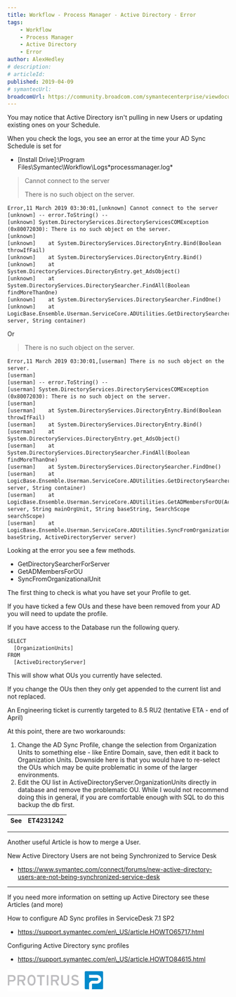 ```yaml
---
title: Workflow - Process Manager - Active Directory - Error
tags:
    - Workflow
    - Process Manager
    - Active Directory
    - Error
author: AlexHedley
# description:
# articleId:  
published: 2019-04-09
# symantecUrl:
broadcomUrl: https://community.broadcom.com/symantecenterprise/viewdocument/workflow-process-manager-active?CommunityKey=04ead5e9-3643-4118-b853-afa5a58710c6&tab=librarydocuments
---
```


You may notice that Active Directory isn't pulling in new Users or updating existing ones on your Schedule.
  
When you check the logs, you see an error at the time your AD Sync Schedule is set for
  
- [Install Drive]:\Program Files\Symantec\Workflow\Logs\*processmanager.log*

> Cannot connect to the server
> 
> There is no such object on the server.

    Error,11 March 2019 03:30:01,[unknown] Cannot connect to the server
    [unknown] -- error.ToString() --
    [unknown] System.DirectoryServices.DirectoryServicesCOMException (0x80072030): There is no such object on the server.
    [unknown] 
    [unknown]    at System.DirectoryServices.DirectoryEntry.Bind(Boolean throwIfFail)
    [unknown]    at System.DirectoryServices.DirectoryEntry.Bind()
    [unknown]    at System.DirectoryServices.DirectoryEntry.get_AdsObject()
    [unknown]    at System.DirectoryServices.DirectorySearcher.FindAll(Boolean findMoreThanOne)
    [unknown]    at System.DirectoryServices.DirectorySearcher.FindOne()
    [unknown]    at LogicBase.Ensemble.Userman.ServiceCore.ADUtilities.GetDirectorySearcherForServer(ActiveDirectoryServer server, String container)

Or

> There is no such object on the server.

    Error,11 March 2019 03:30:01,[userman] There is no such object on the server.
    [userman] 
    [userman] -- error.ToString() --
    [userman] System.DirectoryServices.DirectoryServicesCOMException (0x80072030): There is no such object on the server.
    [userman] 
    [userman]    at System.DirectoryServices.DirectoryEntry.Bind(Boolean throwIfFail)
    [userman]    at System.DirectoryServices.DirectoryEntry.Bind()
    [userman]    at System.DirectoryServices.DirectoryEntry.get_AdsObject()
    [userman]    at System.DirectoryServices.DirectorySearcher.FindAll(Boolean findMoreThanOne)
    [userman]    at System.DirectoryServices.DirectorySearcher.FindOne()
    [userman]    at LogicBase.Ensemble.Userman.ServiceCore.ADUtilities.GetDirectorySearcherForServer(ActiveDirectoryServer server, String container)
    [userman]    at LogicBase.Ensemble.Userman.ServiceCore.ADUtilities.GetADMembersForOU(ActiveDirectoryServer server, String mainOrgUnit, String baseString, SearchScope searchScope)
    [userman]    at LogicBase.Ensemble.Userman.ServiceCore.ADUtilities.SyncFromOrganizationalUnit(String baseString, ActiveDirectoryServer server)

Looking at the error you see a few methods.

- GetDirectorySearcherForServer
- GetADMembersForOU
- SyncFromOrganizationalUnit

The first thing to check is what you have set your Profile to get.
  
If you have ticked a few OUs and these have been removed from your AD you will need to update the profile.
  
If you have access to the Database run the following query.

    SELECT
      [OrganizationUnits]
    FROM
      [ActiveDirectoryServer]

This will show what OUs you currently have selected.
  
If you change the OUs then they only get appended to the current list and not replaced.
  
An Engineering ticket is currently targeted to 8.5 RU2 (tentative ETA - end of April)
  
At this point, there are two workarounds:

1. Change the AD Sync Profile, change the selection from Organization Units to something else - like Entire Domain, save, then edit it back to Organization Units. Downside here is that you would have to re-select the OUs which may be quite problematic in some of the larger environments.
2. Edit the OU list in ActiveDirectoryServer.OrganizationUnits directly in database and remove the problematic OU. While I would not recommend doing this in general, if you are comfortable enough with SQL to do this backup the db first.

| See | ET4231242 |
| --- | --- |

---
  
Another useful Article is how to merge a User.
  
New Active Directory Users are not being Synchronized to Service Desk

- https://www.symantec.com/connect/forums/new-active-directory-users-are-not-being-synchronized-service-desk

---
  
If you need more information on setting up Active Directory see these Articles (and more)
  
How to configure AD Sync profiles in ServiceDesk 7.1 SP2

- https://support.symantec.com/en\_US/article.HOWTO65717.html

Configuring Active Directory sync profiles

- https://support.symantec.com/en\_US/article.HOWTO84615.html

[![Protirus](images\Protirus.png)](https://www.protirus.com/)​
